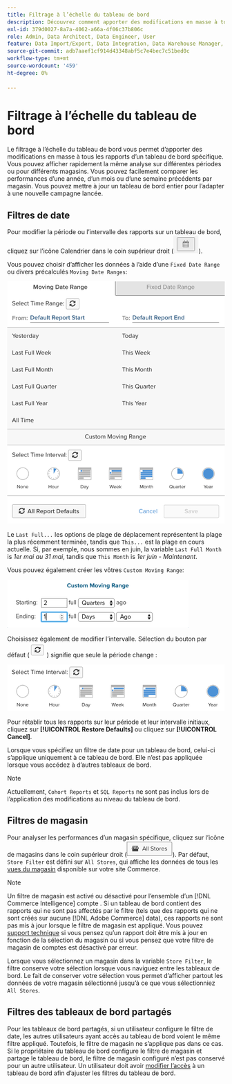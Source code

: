 ```yaml
---
title: Filtrage à l’échelle du tableau de bord
description: Découvrez comment apporter des modifications en masse à tous les rapports d’un tableau de bord spécifique.
exl-id: 379d0027-8a7a-4062-a66a-4f06c37b806c
role: Admin, Data Architect, Data Engineer, User
feature: Data Import/Export, Data Integration, Data Warehouse Manager, Commerce Tables
source-git-commit: adb7aaef1cf914d43348abf5c7e4bec7c51bed0c
workflow-type: tm+mt
source-wordcount: '459'
ht-degree: 0%

---
```


# Filtrage à l’échelle du tableau de bord

Le filtrage à l’échelle du tableau de bord vous permet d’apporter des modifications en masse à tous les rapports d’un tableau de bord spécifique. Vous pouvez afficher rapidement la même analyse sur différentes périodes ou pour différents magasins. Vous pouvez facilement comparer les performances d’une année, d’un mois ou d’une semaine précédents par magasin. Vous pouvez mettre à jour un tableau de bord entier pour l’adapter à une nouvelle campagne lancée.

## Filtres de date

Pour modifier la période ou l’intervalle des rapports sur un tableau de bord, cliquez sur l’icône Calendrier dans le coin supérieur droit (![calendar](../../assets/calendar-button.png)).

Vous pouvez choisir d’afficher les données à l’aide d’une `Fixed Date Range` ou divers précalculés `Moving Date Ranges`:

![déplacement de périodes](../../assets/moving_date_ranges.png)

Le `Last Full...` les options de plage de déplacement représentent la plage la plus récemment terminée, tandis que `This...` est la plage en cours actuelle. Si, par exemple, nous sommes en juin, la variable `Last Full Month` is _1er mai au 31 mai_, tandis que `This Month` is _1er juin - Maintenant_.

Vous pouvez également créer les vôtres `Custom Moving Range`\:

![portée personnalisée](../../assets/custom-moving-range.png)

Choisissez également de modifier l’intervalle. Sélection du bouton par défaut (![valeur par défaut de l’intervalle de temps](../../assets/time_interval_default.png)) signifie que seule la période change :

![intervalle](../../assets/time_interval.png)

Pour rétablir tous les rapports sur leur période et leur intervalle initiaux, cliquez sur **[!UICONTROL Restore Defaults]** ou cliquez sur **[!UICONTROL Cancel]**.

Lorsque vous spécifiez un filtre de date pour un tableau de bord, celui-ci s’applique uniquement à ce tableau de bord. Elle n’est pas appliquée lorsque vous accédez à d’autres tableaux de bord.

>[!NOTE]
>
>Actuellement, `Cohort Reports` et `SQL Reports` ne sont pas inclus lors de l’application des modifications au niveau du tableau de bord.

## Filtres de magasin

Pour analyser les performances d’un magasin spécifique, cliquez sur l’icône de magasins dans le coin supérieur droit (![Filtre de magasin](../../assets/store-filter.png)). Par défaut, `Store Filter` est défini sur `All Stores`, qui affiche les données de tous les [vues du magasin](https://experienceleague.adobe.com/docs/commerce-admin/stores-sales/site-store/store-views.html) disponible sur votre site Commerce.

>[!NOTE]
>
>Un filtre de magasin est activé ou désactivé pour l’ensemble d’un [!DNL Commerce Intelligence] compte . Si un tableau de bord contient des rapports qui ne sont pas affectés par le filtre (tels que des rapports qui ne sont créés sur aucune [!DNL Adobe Commerce] data), ces rapports ne sont pas mis à jour lorsque le filtre de magasin est appliqué. Vous pouvez [support technique](https://experienceleague.adobe.com/docs/commerce-knowledge-base/kb/troubleshooting/miscellaneous/mbi-service-policies.html) si vous pensez qu’un rapport doit être mis à jour en fonction de la sélection du magasin ou si vous pensez que votre filtre de magasin de comptes est désactivé par erreur.

Lorsque vous sélectionnez un magasin dans la variable `Store Filter`, le filtre conserve votre sélection lorsque vous naviguez entre les tableaux de bord. Le fait de conserver votre sélection vous permet d’afficher partout les données de votre magasin sélectionné jusqu’à ce que vous sélectionniez `All Stores`.

## Filtres des tableaux de bord partagés

Pour les tableaux de bord partagés, si un utilisateur configure le filtre de date, les autres utilisateurs ayant accès au tableau de bord voient le même filtre appliqué. Toutefois, le filtre de magasin ne s’applique pas dans ce cas. Si le propriétaire du tableau de bord configure le filtre de magasin et partage le tableau de bord, le filtre de magasin configuré n’est pas conservé pour un autre utilisateur. Un utilisateur doit avoir [modifier l’accès](../../data-user/dashboards/share-dashboard-with-users.md) à un tableau de bord afin d’ajuster les filtres du tableau de bord.
